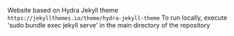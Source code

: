 Website based on Hydra Jekyll theme `https://jekyllthemes.io/theme/hydra-jekyll-theme`
To run locally, execute 'sudo bundle exec jekyll serve' in the main directory of the repository
